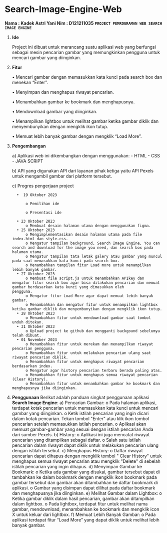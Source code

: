 # Search-Image-Engine-Web
**Nama	: Kadek Astri Yani
Nim	: D121211035**
**`PROJECT PEMROGRAMAN WEB
SEARCH IMAGE ENGINE`**
1.	**Ide**

  	Project ini dibuat untuk merancang suatu aplikasi web yang berfungsi sebagai mesin pencarian gambar yang memungkinkan pengguna untuk mencari gambar yang diinginkan.
3.	**Fitur**
   
    •	Mencari gambar dengan memasukkan kata kunci pada search box dan menekan “Enter”.
  	
    •	Menyimpan dan menghapus riwayat pencarian.
  	
    •	Menambahkan gambar ke bookmark dan menghapusnya.
  	
    •	Mendownload gambar yang diinginkan.
  	
    •	Menampilkan lightbox untuk melihat gambar ketika gambar diklik dan menyembunyikan dengan mengklik ikon tutup.
  	
    •	Memuat lebih banyak gambar dengan mengklik “Load More”. 
5.	**Pengembangan**
   
     a)	 Aplikasi web ini dikembangkan dengan menggunakan:
          -	HTML
          -	CSS
          -	JAVA SCRIPT
  	
     b)	 API yang digunakan
         API dari layanan pihak ketiga yaitu API Pexels untuk mengambil gambar dari platform tersebut.
  	
     c)	 Progres pengerjaan project
  	
          •	 19 Oktober 2023
  	
              o	Pemilihan ide
  	
              o	Presentasi ide
  	
          •	23 Oktober 2023
              o	Membuat desain halaman utama dengan menggunakan figma.
          •	25 Oktober 2023
              o	Mengimplementasikan desain halaman utama pada file index.html dan style.css.
              o	Mengatur tampilan background, Search Image Engine, You can search and download for the image you need, dan search box pada halaman utama.
              o	Mengatur tampilan tata letak galery atau gambar yang muncul pada saat memasukkan kata kunci pada search box.
              o	Menambahkan tampilan fitur Load more untuk menampilkan lebih banyak gambar.
          •	27 Oktober 2023
              o	Membuat file script.js untuk menambahkan APIkey dan mengatur fitur search box agar bisa dilakukan pencarian dan memuat gambar berdasarkan kata kunci yang dimasukkan oleh                 pengguna. 
              o	Mengatur fitur Load More agar dapat memuat lebih banyak gambar.
              o	Menambahkan dan mengatur fitur untuk menampilkan lightbox ketika gambar diklik dan menyembunyikan dengan mengklik ikon tutup.
          •	28 Oktober 2023
              o	Menambahkan fitur untuk mendownload gambar saat tombol unduh ditekan.
          •	31 Oktober 2023
              o	Upload project ke github dan mengganti backgound sebelumya telah dibuat.
          •	01 November 2023
              o	Menambahkan fitur untuk merekam dan menampilkan riwayat pencarian pengguna. 
              o	Menambahkan fitur untuk melakukan pencarian ulang saat riwayat pencarian diklik.
              o	Menambahkan fitur untuk menghapus riwayat pencarian berdasarkan index.
              o	Mengatur agar history pencarian terbaru berada paling atas.
              o	Menambahkan fitur untuk menghapus semua riwayat pencarian (Clear History).
              o	Menambahkan fitur untuk menambahkan gambar ke bookmark dan menghapusnya jika diinginkan.


7.	**Penggunaan**
    Berikut adalah panduan singkat penggunaan aplikasi **Search Image Engine**:
      a)	Pencarian Gambar:
            o	Pada halaman aplikasi, terdapat kotak pencarian untuk memasukkan kata kunci untuk mencari gambar yang diinginkan.
            o	Ketik istilah pencarian yang ingin dicari dalam kotak pencarian.  Tekan tombol "Enter" atau klik ikon tombol pencarian setelah memasukkan istilah pencarian.
            o	Aplikasi akan memuat gambar-gambar yang sesuai dengan istilah pencarian Anda dari sumber Pexels.
      b)	History:
            o	Aplikasi ini juga mencatat riwayat pencarian yang ditampilkan sebagai daftar.
            o	Salah satu istilah pencarian dalam riwayat dapat diklik untuk melakukan pencarian ulang dengan istilah tersebut.
      c)	Menghapus History:
            o	Daftar riwayat pencarian dapat dihapus dengan mengklik tombol " Clear History" untuk menghapus semua riwayat pencarian atau mengklik "Delete" di sebelah istilah pencarian yang ingin dihapus.
      d)	Menyimpan Gambar ke Bookmark:
            o	Ketika ada gambar yang disukai, gambar tersebut dapat di tambahkan ke dalam bookmark dengan mengklik ikon bookmark pada gambar tersebut dan gambar akan ditambahkan ke daftar bookmark di aplikasi.
            o	Gambar yang disimpan dapat dilihat pada daftar bookmark dan menghapusnya jika diinginkan.
      e)	Melihat Gambar dalam Lightbox:
            o	Ketika gambar diklik dalam hasil pencarian, gambar akan ditampilkan dalam lightbox.
            o	Pada lightbox, terdapat fitur untuk melihat nama gambar, mendownload, menambahkan ke bookmark dan mengklik icon X untuk keluar dari lightbox.
      f)	Memuat Lebih Banyak Gambar:
            o	Pada aplikasi terdapat fitur “Load More” yang dapat diklik untuk melihat lebih banyak gambar.

